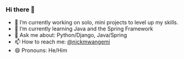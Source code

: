 ### Hi there 👋

- 🔭 I’m currently working on solo, mini projects to level up my skills.
- 🌱 I’m currently learning Java and the Spring Framework
- 💬 Ask me about: Python/Django, Java/Spring
- 📫 How to reach me: [@nickmwangemi](https://twitter.com/nickmwangemi)
- 😄 Pronouns: He/Him


